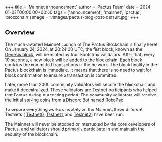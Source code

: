 +++
title = 'Mainnet announcement'
author = 'Pactus Team'
date = 2024-01-08T00:00:00+00:00
tags = ['announcement', 'mainnet', 'pactus', 'blockchain']
image = "/images/pactus-blog-post-default.jpg"
+++

## Overview

The much-awaited Mainnet Launch of The Pactus Blockchain is finally here!
On January 24, 2024, at 20:24:00 UTC, the first block, known as the [Genesis block](https://docs.pactus.org/protocol/blockchain/genesis/),
will be minted by four Bootstrap validators.
After that, every 10 seconds, a new block will be added to the blockchain.
Each block contains the committed transactions in the network.
The block finality in the Pactus blockchain is immediate.
It means that there is no need to wait for block confirmation to ensure a transaction is committed.

Later, more than 2000 community validators will secure the blockchain and make it decentralized.
These validators are Testnet participants who helped test Pactus during our testing period.
The community validators will receive the initial staking coins from a Discord Bot named RoboPac.

To ensure everything works smoothly on the Mainnet, three different Testnets (
[Testnet0](/2023/04/21/testnet-0-concluded),
[Testnet1](/2023/08/01/testnet-1-concluded), and
[Testnet2](/2023/10/15/testnet-2-launched)) have been run.

The Mainnet will never be stopped or interrupted by the core developers of Pactus,
and validators should primarily participate in and maintain the security of the blockchain.
